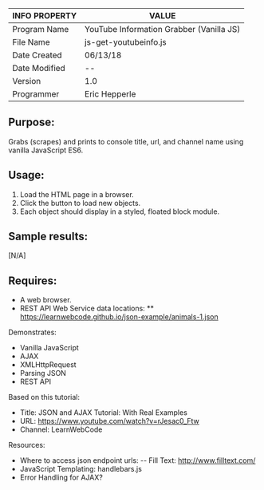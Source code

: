 | INFO PROPERTY | VALUE                                    |
|---------------|------------------------------------------|
| Program Name  | YouTube Information Grabber (Vanilla JS) |
| File Name     | js-get-youtubeinfo.js                    |
| Date Created  | 06/13/18                                 |
| Date Modified | --                                       |
| Version       | 1.0                                      |
| Programmer    | Eric Hepperle                            |

## Purpose:
Grabs (scrapes) and prints to console title, url, and channel name  using vanilla JavaScript ES6.
    
## Usage:
1. Load the HTML page in a browser.
2. Click the button to load new objects.
3. Each object should display in a styled, floated block module.
    
## Sample results: 
[N/A]

## Requires:
* A web browser.
* REST API Web Service data locations: 
** https://learnwebcode.github.io/json-example/animals-1.json
    
Demonstrates:
* Vanilla JavaScript
* AJAX
* XMLHttpRequest
* Parsing JSON
* REST API

Based on this tutorial:
- Title: JSON and AJAX Tutorial: With Real Examples
- URL: https://www.youtube.com/watch?v=rJesac0_Ftw
- Channel: LearnWebCode

Resources:
- Where to access json endpoint urls:
-- Fill Text: http://www.filltext.com/
- JavaScript Templating: handlebars.js
- Error Handling for AJAX?